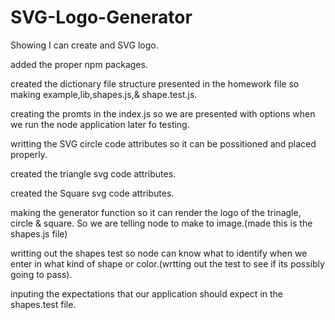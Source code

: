 # SVG-Logo-Generator
Showing I can create and SVG logo.

added the proper npm packages.

created the dictionary file structure presented in the homework file so making example,lib,shapes.js,& shape.test.js.

creating the promts in the index.js so we are presented with options when we run the node application later fo testing.

writting the SVG circle code attributes so it can be possitioned and placed properly.

created the triangle svg code attributes.

created the Square svg code attributes.

making the generator function so it can render the logo of the trinagle, circle & square. So we are telling node to make to image.(made this is the shapes.js file)

writting out the shapes test so node can know what to identify when we enter in what kind of shape or color.(wrtting out the test to see if its possibly going to pass).

inputing the expectations that our application should expect in the shapes.test file.





